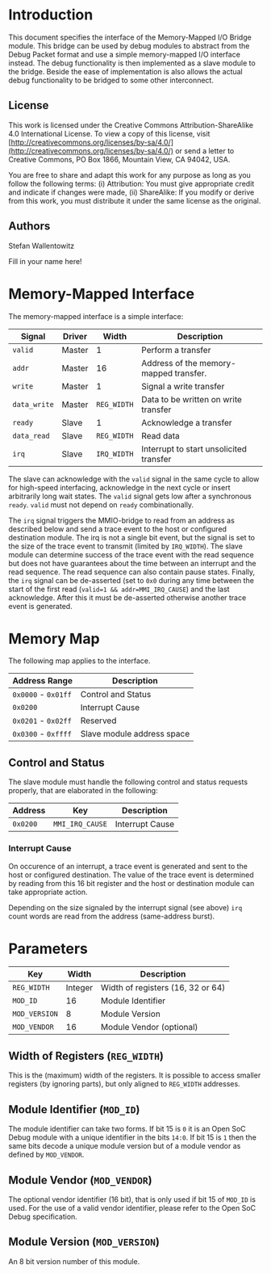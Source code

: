 # Introduction

This document specifies the interface of the Memory-Mapped I/O Bridge
module. This bridge can be used by debug modules to abstract from the
Debug Packet format and use a simple memory-mapped I/O interface
instead. The debug functionality is then implemented as a slave module
to the bridge. Beside the ease of implementation is also allows the
actual debug functionality to be bridged to some other interconnect.

## License

This work is licensed under the Creative Commons
Attribution-ShareAlike 4.0 International License. To view a copy of
this license, visit
[http://creativecommons.org/licenses/by-sa/4.0/](http://creativecommons.org/licenses/by-sa/4.0/)
or send a letter to Creative Commons, PO Box 1866, Mountain View, CA
94042, USA.

You are free to share and adapt this work for any purpose as long as
you follow the following terms: (i) Attribution: You must give
appropriate credit and indicate if changes were made, (ii) ShareAlike:
If you modify or derive from this work, you must distribute it under
the same license as the original.

## Authors

Stefan Wallentowitz

Fill in your name here!

# Memory-Mapped Interface

The memory-mapped interface is a simple interface:

 Signal | Driver | Width | Description
 ------ | ------ | ----- | -----------
 `valid` | Master | 1 | Perform a transfer
 `addr` | Master | 16 | Address of the memory-mapped transfer.
 `write` | Master | 1 | Signal a write transfer
 `data_write` | Master | `REG_WIDTH` | Data to be written on write transfer
 `ready` | Slave | 1 | Acknowledge a transfer
 `data_read` | Slave | `REG_WIDTH` | Read data
 `irq` | Slave | `IRQ_WIDTH` | Interrupt to start unsolicited transfer

The slave can acknowledge with the `valid` signal in the same cycle to
allow for high-speed interfacing, acknowledge in the next cycle or
insert arbitrarily long wait states. The `valid` signal gets low after
a synchronous `ready`. `valid` must not depend on `ready`
combinationally.

The `irq` signal triggers the MMIO-bridge to read from an address as
described below and send a trace event to the host or configured
destination module. The irq is not a single bit event, but the signal
is set to the size of the trace event to transmit (limited by
`IRQ_WIDTH`). The slave module can determine success of the trace
event with the read sequence but does not have guarantees about the
time between an interrupt and the read sequence. The read sequence can
also contain pause states. Finally, the `irq` signal can be
de-asserted (set to `0x0` during any time between the start of the
first read (`valid=1 && addr=MMI_IRQ_CAUSE`) and the last
acknowledge. After this it must be de-asserted otherwise another trace
event is generated.

# Memory Map

The following map applies to the interface.

 Address Range | Description
 ------------- | -----------
 `0x0000` - `0x01ff` | Control and Status
 `0x0200` | Interrupt Cause
 `0x0201` - `0x02ff` | Reserved
 `0x0300` - `0xffff` | Slave module address space

## Control and Status

The slave module must handle the following control and status requests
properly, that are elaborated in the following:

 Address | Key | Description
 ------- | --- | -----------
 `0x0200` | `MMI_IRQ_CAUSE` | Interrupt Cause

### Interrupt Cause

On occurence of an interrupt, a trace event is generated and sent to
the host or configured destination. The value of the trace event is
determined by reading from this 16 bit register and the host or
destination module can take appropriate action.

Depending on the size signaled by the interrupt signal (see above)
`irq` count words are read from the address (same-address burst).

# Parameters

 Key | Width | Description
 --- | ----- | -----------
 `REG_WIDTH` | Integer | Width of registers (16, 32 or 64)
 `MOD_ID` | 16 | Module Identifier
 `MOD_VERSION` | 8 | Module Version
 `MOD_VENDOR` | 16 | Module Vendor (optional)

## Width of Registers (`REG_WIDTH`)

This is the (maximum) width of the registers. It is possible to access
smaller registers (by ignoring parts), but only aligned to `REG_WIDTH`
addresses.

## Module Identifier (`MOD_ID`)

The module identifier can take two forms. If bit 15 is `0` it is an
Open SoC Debug module with a unique identifier in the bits `14:0`. If
bit 15 is `1` then the same bits decode a unique module version but of
a module vendor as defined by `MOD_VENDOR`.

## Module Vendor (`MOD_VENDOR`)

The optional vendor identifier (16 bit), that is only used if bit 15
of `MOD_ID` is used. For the use of a valid vendor identifier, please
refer to the Open SoC Debug specification.

## Module Version (`MOD_VERSION`)

An 8 bit version number of this module.
